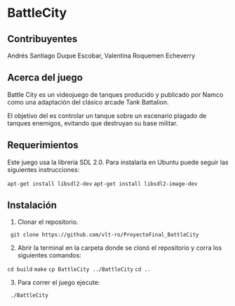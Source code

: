 # BattleCity

## Contribuyentes
Andrés Santiago Duque Escobar, Valentina Roquemen Echeverry

## Acerca del juego

Battle City es un videojuego de tanques producido y publicado por Namco como una adaptación del clásico arcade Tank Battalion.

El objetivo del  es controlar un tanque sobre un escenario plagado de tanques enemigos, evitando que destruyan su base militar. 

## Requerimientos

Este juego usa la librería SDL 2.0. Para instalarla en Ubuntu puede seguir las siguientes instrucciones: 

``` apt-get install libsdl2-dev ```
``` apt-get install libsdl2-image-dev ```

## Instalación

1. Clonar el repositorio.

``` git clone https://github.com/vlt-ro/ProyectoFinal_BattleCity```

2. Abrir la terminal en la carpeta donde se clonó el repositorio y corra los siguientes comandos:

``` cd build ```
``` make ```
``` cp BattleCity ../BattleCity ```
``` cd .. ```

3. Para correr el juego ejecute:

``` ./BattleCity```
